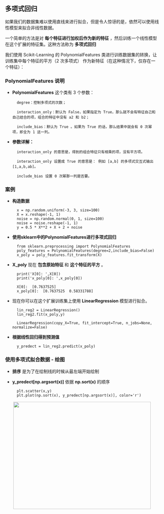 ## 多项式回归

如果我们的数据集难以使用直线来进行拟合，但是令人惊讶的是，依然可以使用线性模型来拟合非线性数据。

一个简单的方法是对 __每个特征进行加权后作为新的特征__ ，然后训练一个线性模型在这个扩展的特征集。这种方法称为 __多项式回归__

我们使用 Scikit-Learning 的	PolynomialFeatures	类进行训练数据集的转换，让训练集中每个特征的平方（2	次多项式） 作为新特征（在这种情况下，仅存在一个特征）：

### PolynomialFeatures 说明

* __PolynomialFeatures__ 这个类有 3 个参数：

        degree：控制多项式的次数；

        interaction_only：默认为 False，如果指定为 True，那么就不会有特征自己和自己结合的项，组合的特征中没有 a2 和 b2；

        include_bias：默认为 True 。如果为 True 的话，那么结果中就会有 0 次幂项，即全为 1 这一列。

* __参数详解：__

        interaction_only 的意思是，得到的组合特征只有相乘的项，没有平方项。

        interaction_only 设置成 True 的意思是： 例如 [a,b] 的多项式交互式输出 [1,a,b,ab]。

        include_bias 设置 0 次幂那一列是否要。


### 案例

* __构造数据__

        x = np.random.uniform(-3, 3, size=100)
        X = x.reshape(-1, 1)
        noise = np.random.normal(0, 1, size=100)
        noise = noise.reshape(-1, 1)
        y = 0.5 * X**2 + X + 2 + noise


* __使用sklearn中的PolynomialFeatures进行多项式回归__

        from sklearn.preprocessing import PolynomialFeatures
        poly_features = PolynomialFeatures(degree=2,include_bias=False)
        x_poly = poly_features.fit_transform(X)

* __X_poly__ 现在 __包含原始特征__ 和 __这个特征的平方__ 。

        print('X[0]: ',X[0])
        print('x_poly[0]: ',x_poly[0])

        X[0]:  [0.7637525]
        x_poly[0]:  [0.7637525  0.58331788]

* 现在你可以在这个扩展训练集上使用 __LinearRegression__ 模型进行拟合。

        lin_reg2 = LinearRegression()
        lin_reg2.fit(x_poly,y)
        
        LinearRegression(copy_X=True, fit_intercept=True, n_jobs=None, normalize=False) 

* __根据线性回归得到预测值__

        y_predect = lin_reg2.predict(x_poly)


### 使用多项式拟合数据 - 绘图
    
* __排序__ 是为了在绘制线的时候从最左端开始绘制

* __y_predect[np.argsort(x)]__ 依据 __np.sort(x)__ 的顺序

        plt.scatter(x,y)
        plt.plot(np.sort(x), y_predect[np.argsort(x)], color='r')

<div align=center><img width="450" height="350" src="https://raw.githubusercontent.com/OneStepAndTwoSteps/Data_Analysis_notes/master/static/%E6%9C%BA%E5%99%A8%E5%AD%A6%E4%B9%A0/%E6%95%B0%E6%8D%AE%E5%88%86%E6%9E%90%E7%AE%97%E6%B3%95/1.jpg"/></div>

